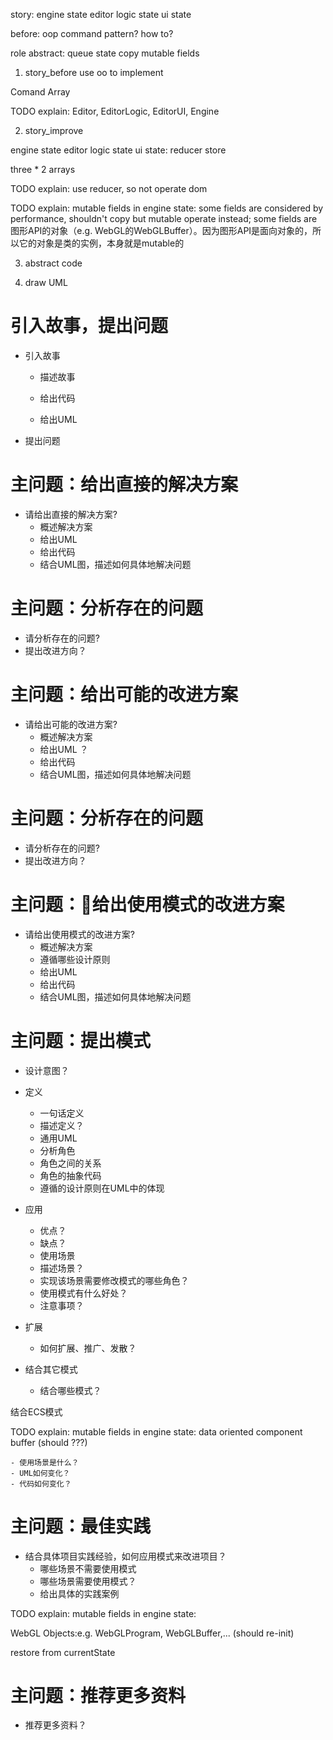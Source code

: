 story:
engine 
    state
editor
    logic state
    ui state



before:
oop
	command pattern?
    how to?




role abstract:
queue
state
copy mutable fields



1. story_before
use oo to implement


Comand Array



TODO explain:
Editor, EditorLogic, EditorUI, Engine



2. story_improve

engine 
    state
editor
    logic state
    ui
        state: reducer store


three * 2 arrays



TODO explain:
use reducer, so not operate dom



TODO explain:
mutable fields in engine state:
some fields are considered by performance, shouldn't copy but mutable operate instead;
some fields are 图形API的对象（e.g. WebGL的WebGLBuffer）。因为图形API是面向对象的，所以它的对象是类的实例，本身就是mutable的



3. abstract code




4. draw UML



<!-- TODO explain:
mutable fields in engine state:
data oriented component buffer
(should ???)

WebGL Objects:e.g. WebGLProgram, WebGLBuffer,...
(should re-init) -->


# 引入故事，提出问题

- 引入故事
    - 描述故事
    - 给出代码

    - 给出UML

- 提出问题



# 主问题：给出直接的解决方案

- 请给出直接的解决方案?
    - 概述解决方案
    - 给出UML
    - 给出代码
    - 结合UML图，描述如何具体地解决问题


# 主问题：分析存在的问题

- 请分析存在的问题?
- 提出改进方向？


# 主问题：给出可能的改进方案

- 请给出可能的改进方案?
    - 概述解决方案
    - 给出UML ？
    - 给出代码
    - 结合UML图，描述如何具体地解决问题


# 主问题：分析存在的问题

- 请分析存在的问题?
- 提出改进方向？



# 主问题：给出使用模式的改进方案

- 请给出使用模式的改进方案?
    - 概述解决方案
    - 遵循哪些设计原则
    - 给出UML
    - 给出代码
    - 结合UML图，描述如何具体地解决问题

# 主问题：提出模式


- 设计意图？
- 定义
    - 一句话定义
    - 描述定义？
    - 通用UML
    - 分析角色
    - 角色之间的关系
    - 角色的抽象代码
    - 遵循的设计原则在UML中的体现


- 应用
    - 优点？
    - 缺点？
    - 使用场景
    - 描述场景？
    - 实现该场景需要修改模式的哪些角色？
    - 使用模式有什么好处？
    - 注意事项？

- 扩展
    - 如何扩展、推广、发散？



- 结合其它模式
    - 结合哪些模式？

结合ECS模式

TODO explain:
mutable fields in engine state:
data oriented component buffer
(should ???)



<!-- TODO
reallocate geometry gameobject map -->


    - 使用场景是什么？
    - UML如何变化？
    - 代码如何变化？


# 主问题：最佳实践

- 结合具体项目实践经验，如何应用模式来改进项目？
    - 哪些场景不需要使用模式
    - 哪些场景需要使用模式？
    - 给出具体的实践案例



TODO explain:
mutable fields in engine state:

WebGL Objects:e.g. WebGLProgram, WebGLBuffer,...
(should re-init)

restore from currentState


# 主问题：推荐更多资料

- 推荐更多资料？


<!-- [命令模式->撤销和重做](https://gpp.tkchu.me/command.html#%E6%92%A4%E9%94%80%E5%92%8C%E9%87%8D%E5%81%9A) -->